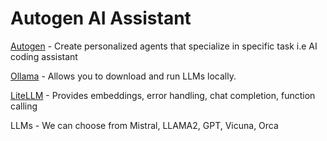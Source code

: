 # Autogen AI Assistant

[Autogen](https://microsoft.github.io/autogen/docs/Getting-Started) - Create personalized agents that specialize in specific task i.e AI coding assistant

[Ollama](https://github.com/ollama/ollama) - Allows you to download and run LLMs locally. <!-- curl -fsSL https://ollama.com/install.sh | sh -->

[LiteLLM](https://litellm.ai/) - Provides embeddings, error handling, chat completion, function calling

LLMs - We can choose from Mistral, LLAMA2, GPT, Vicuna, Orca

<!--
-- Autogen Tutrial
https://www.youtube.com/watch?v=mUEFwUU0IfE
-- Initialize AutogenStudio
autogenstudio ui --port 8081

Sample:
Build llm that specializes in Quantitative analysis and FinTech, automize research multiple docs, provides auotametaded backtesting

Prompt:
"You are the best Quantitative Analyst in all the world, in fact the best Quant ever known to man, with that in mind please answer the prompts. Take into consideration the research articles you are trained on"


INSTRUCTIONS
Initialize AutoGen in Docker

-- Download Autogen docker img
docker build -f .devcontainer/full/Dockerfile -t autogen_full_img https://github.com/microsoft/autogen.git


-- Mount your current directory
docker run -it -v $(pwd)/myapp:/home/autogen/autogen/myapp autogen_base_img:latest python /home/autogen/autogen/myapp/main.py
docker run -it -v /Documents/GithubFiles/MyQuantsFinance/4_llm:/home/autogen/autogen/myapp autogen_base_img:latest python /home/autogen/autogen/myapp/main.py
docker run -it -v //c/Documents/GithubFiles/MyQuantsFinance/4_llm:/home/autogen/autogen/myapp autogen_base_img:latest python /home/autogen/autogen/myapp/main.py
docker run -it -v //c/Documents/GithubFiles/MyQuantsFinance/4_llm:/home/autogen/autogen/myapp autogen_full_img python /home/autogen/autogen/myapp/autogen_ai.py




 -->
